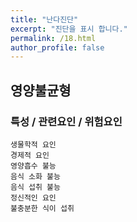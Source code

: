 ```yaml
---
title: "난다진단"
excerpt: "진단을 표시 합니다."
permalink: /18.html
author_profile: false
---
```

## 영양불균형


### 특성 / 관련요인 / 위험요인

>                
               
    생물학적 요인
    경제적 요인
    영양흡수 불능
    음식 소화 불능
    음식 섭취 불능
    정신적인 요인
    불충분한 식이 섭취
